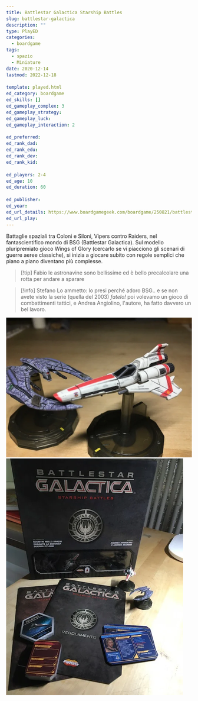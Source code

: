 ```yaml
---
title: Battlestar Galactica Starship Battles
slug: battlestar-galactica
description: ""
type: PlayED
categories:
  - boardgame
tags:
  - spazio
  - Miniature
date: 2020-12-14
lastmod: 2022-12-18

template: played.html
ed_category: boardgame
ed_skills: []
ed_gameplay_complex: 3
ed_gameplay_strategy: 
ed_gameplay_luck: 
ed_gameplay_interaction: 2

ed_preferred: 
ed_rank_dad: 
ed_rank_edu: 
ed_rank_dev: 
ed_rank_kid: 

ed_players: 2-4
ed_age: 10
ed_duration: 60

ed_publisher: 
ed_year: 
ed_url_details: https://www.boardgamegeek.com/boardgame/250821/battlestar-galactica-starship-battles-starter-set
ed_url_play: 
---
```


Battaglie spaziali tra Coloni e Siloni, Vipers contro Raiders, nel fantascientifico mondo di BSG (Battlestar Galactica).
Sul modello pluripremiato gioco Wings of Glory (cercarlo se vi piacciono gli scenari di guerre aeree classiche), si inizia a giocare subito con regole semplici che piano a piano diventano più complesse.  

> [!tip] Fabio
> le astronavine sono bellissime ed è bello precalcolare una rotta per andare a sparare

> [!info] Stefano
> Lo ammetto: lo presi perché adoro BSG.. e se non avete visto la serie (quella del 2003) _fatelo!_ poi volevamo un gioco di combattimenti tattici, e Andrea Angiolino, l'autore, ha fatto davvero un bel lavoro.

![](../../assets/img/played/boardgame/bsg.webp)
![](../../assets/img/played/boardgame/bsg2.webp)
